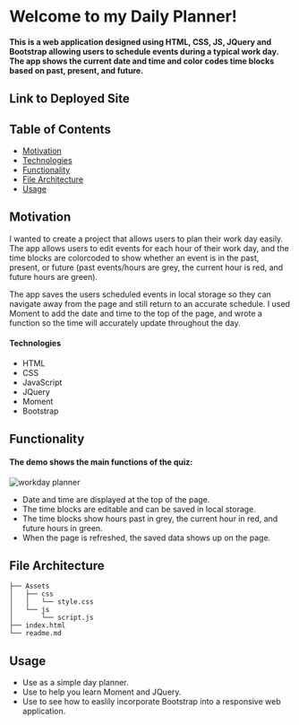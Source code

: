 # Welcome to my Daily Planner!

#### This is a web application designed using HTML, CSS, JS, JQuery and Bootstrap allowing users to schedule events during a typical work day. The app shows the current date and time and color codes time blocks based on past, present, and future. 

## Link to Deployed Site


## Table of Contents
  * [Motivation](#motivation)
  * [Technologies](#technologies)
  * [Functionality](#functionality)
  * [File Architecture](#file-architecture)
  * [Usage](#usage)

## Motivation

I wanted to create a project that allows users to plan their work day easily. The app allows users to edit events for each hour of their work day, and the time blocks are colorcoded to show whether an event is in the past, present, or future (past events/hours are grey, the current hour is red, and future hours are green). 

The app saves the users scheduled events in local storage so they can navigate away from the page and still return to an accurate schedule. I used Moment to add the date and time to the top of the page, and wrote a function so the time will accurately update throughout the day. 

#### Technologies
* HTML
* CSS 
* JavaScript
* JQuery 
* Moment
* Bootstrap

## Functionality



#### The demo shows the main functions of the quiz:

![workday planner](https://drive.google.com/file/d/1K2szG7Lijb04kHxiTCnlypwLlTywW67X/view)

* Date and time are displayed at the top of the page. 
* The time blocks are editable and can be saved in local storage. 
* The time blocks show hours past in grey, the current hour in red, and future hours in green. 
* When the page is refreshed, the saved data shows up on the page. 

## File Architecture
```
├── Assets
│   ├── css
│   │   └── style.css
│   └── js
│       └── script.js
├── index.html
└── readme.md
```

## Usage
* Use as a simple day planner.
* Use to help you learn Moment and JQuery.
* Use to see how to easlily incorporate Bootstrap into a responsive web application. 
